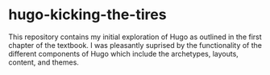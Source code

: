 # hugo-kicking-the-tires

This repository contains my initial exploration of Hugo as outlined in the first chapter of the textbook. I was pleasantly suprised by the functionality of the different components of Hugo which include the archetypes, layouts, content, and themes.
